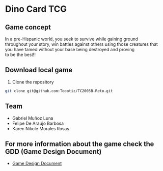 # Dino Card TCG

## Game concept
In a pre-Hispanic world, you seek to survive while gaining ground throughout your story, win battles against others using those creatures that you have tamed without your base being destroyed and proving to be the best!!

## Download local game

1. Clone the repository

```sh
git clone git@github.com:Toootiz/TC2005B-Reto.git
```

## Team
- Gabriel Muñoz Luna
- Felipe De Araújo Barbosa
- Karen Nikole Morales Rosas

## For more information about the game check the GDD (Game Design Document)

- [Game Design Document](/Videogame/GDD_Template.md)
